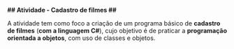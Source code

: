 **## Atividade - Cadastro de filmes ##**

A atividade tem como foco a criação de um programa básico de **cadastro de filmes** (**com a linguagem C#**), cujo objetivo é de praticar a **programação orientada a objetos**, com uso de classes e objetos.
